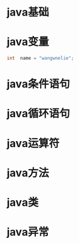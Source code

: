# java基础

# java变量 
```java
int  name = "wangwnelie";
```
# java条件语句

# java循环语句

# java运算符

# java方法

# java类

# java异常